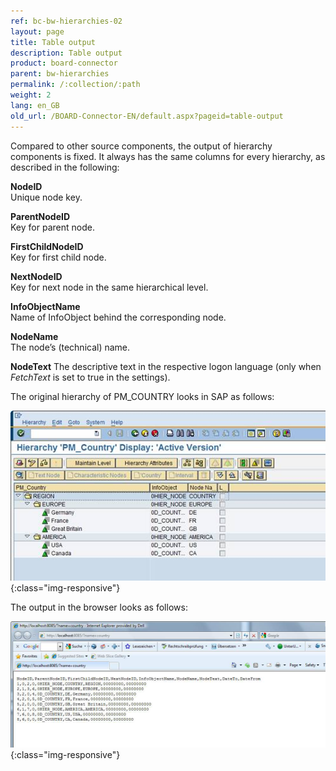 ```yaml
---
ref: bc-bw-hierarchies-02
layout: page
title: Table output
description: Table output
product: board-connector
parent: bw-hierarchies
permalink: /:collection/:path
weight: 2
lang: en_GB
old_url: /BOARD-Connector-EN/default.aspx?pageid=table-output
---
```


Compared to other source components, the output of hierarchy components is fixed. It always has the same columns for every hierarchy, as described in the following:

**NodeID**<br>
Unique node key.

**ParentNodeID**<br>
Key for parent node.

**FirstChildNodeID**<br>
Key for first child node.

**NextNodeID**<br>
Key for next node in the same hierarchical level.

**InfoObjectName**<br>
Name of InfoObject behind the corresponding node.

**NodeName**<br>
The node’s (technical) name.

**NodeText**
The descriptive text in the respective logon language (only when *FetchText* is set to true in the settings).

The original hierarchy of PM_COUNTRY looks in SAP as follows:

![Hierarchy-Table-Output-01](/img/content/Hierarchy-Table-Output-01.png){:class="img-responsive"}

The output in the browser looks as follows:

![Table-Output-01](/img/content/Table-Output-01.png){:class="img-responsive"}